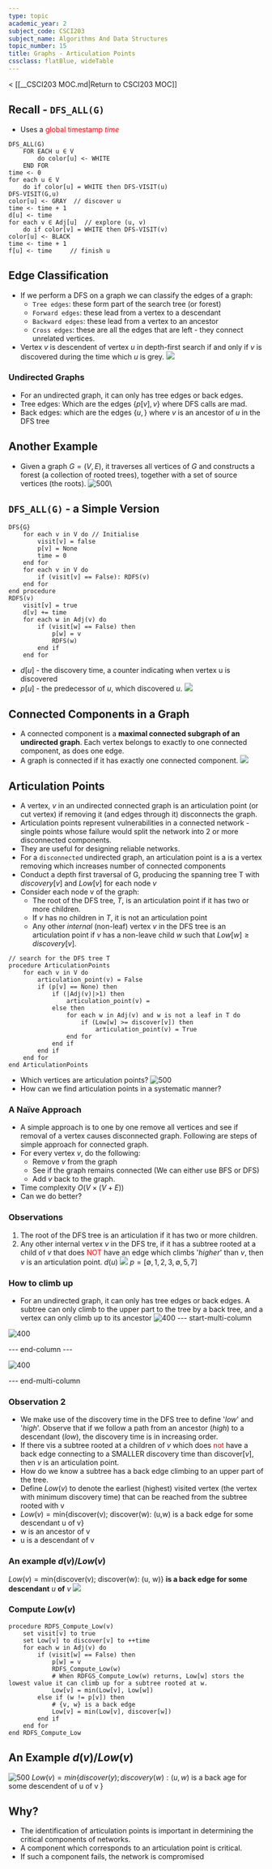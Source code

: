 ```yaml
---
type: topic
academic_year: 2
subject_code: CSCI203
subject_name: Algorithms And Data Structures
topic_number: 15
title: Graphs - Articulation Points
cssclass: flatBlue, wideTable
---
```

< [[__CSCI203 MOC.md|Return to CSCI203 MOC]]
## Recall - `DFS_ALL(G)`
+ Uses a <span style=color:red>global timestamp <i>time</i></span>
```pseudocode
DFS_ALL(G)
	FOR EACH u ∈ V
		do color[u] <- WHITE
	END FOR
time <- 0
for each u ∈ V
	do if color[u] = WHITE then DFS-VISIT(u)
DFS-VISIT(G,u)
color[u] <- GRAY  // discover u
time <- time + 1
d[u] <- time
for each v ∈ Adj[u]  // explore (u, v)
	do if color[v] = WHITE then DFS-VISIT(v)
color[u] <- BLACK  
time <- time + 1
f[u] <- time     // finish u
```
## Edge Classification
+ If we perform a DFS on a graph we can classify the edges of a graph:
	+ `Tree edges`: these form part of the search tree (or forest)
	+ `Forward edges`: these lead from a vertex to a descendant
	+ `Backward edges`: these lead from a vertex to an ancestor
	+ `Cross edges`: these are all the edges that are left - they connect unrelated vertices.
+ Vertex *v* is descendent of vertex *u* in depth-first search if and only if *v* is discovered during the time which *u* is grey.
![](15.EdgeClassification_Graphs.png)
### Undirected Graphs
+ For an undirected graph, it can only has tree edges or back edges.
+ Tree edges: Which are the edges $\{p[v],v\}$ where DFS calls are mad.
+ Back edges: which are the edges $\{u,\}$ where $v$ is an ancestor of $u$ in the DFS tree
## Another Example
+ Given a graph $G=(V,E)$, it traverses all vertices of $G$ and constructs a forest (a collection of rooted trees), together with a set of source vertices (the roots).
![500](15.EdgeClassification_Graph2.png)\
## `DFS_ALL(G)` - a Simple Version
```pseudocode
DFS{G} 
	for each v in V do // Initialise
		visit[v] = false
		p[v] = None
		time = 0
	end for
	for each v in V do
		if (visit[v] == False): RDFS(v)
	end for
end procedure
RDFS(v)
	visit[v] = true
	d[v] += time
	for each w in Adj(v) do
		if (visit[w] == False) then
			p[w] = v
			RDFS(w)
		end if
	end for
```
+ $d[u]$ - the discovery time, a counter indicating when vertex u is discovered
+ $p[u]$ - the predecessor of $u$, which discovered $u$.
![](15.DFS_ALL_Diagram.png)
## Connected Components in a Graph
+ A connected component is a **maximal connected subgraph of an undirected graph**. Each vertex belongs to exactly to one connected component, as does one edge.
+ A graph is connected if it has exactly one connected component.
![](ConnectedComponentsGraph_Graphs.png)
## Articulation Points
+ A vertex, $v$ in an undirected connected graph is an articulation point (or cut vertex) if removing it (and edges through it) disconnects the graph.
+ Articulation points represent vulnerabilities in a connected network - single points whose failure would split the network into 2 or more disconnected components.
+ They are useful for designing reliable networks.
+ For a `disconnected` undirected graph, an articulation point is a is a vertex removing which increases number of connected components
+ Conduct a depth first traversal of G, producing the spanning tree T with $discovery[v]$ and $Low[v]$ for each node $v$
+ Consider each node v of the graph:
	+ The root of the DFS tree, $T$, is an articulation point if it has two or more children.
	+ If $v$ has no children in $T$, it is not an articulation point
	+ Any other $internal$ (non-leaf) vertex $v$ in the DFS tree is an articulation point if $v$ has a non-leave child $w$ such that $Low[w]\ge discovery[v]$.
```pseudocode
// search for the DFS tree T
procedure ArticulationPoints 
	for each v in V do
		articulation_point(v) = False
		if (p[v] == None) then
			if (|Adj(v)|>1) then
				articulation_point(v) = 
			else then
				for each w in Adj(v) and w is not a leaf in T do
					if (Low[w] >= discover[v]) then
						articulation_point(v) = True
				end for
			end if
		end if
	end for
end ArticulationPoints
```
+ Which vertices are articulation points?
![500](15.AriculationPoints_Vertices.png)
+ How can we find articulation points in a systematic manner?
### A Naïve Approach
+ A simple approach is to one by one remove all vertices and see if removal of a vertex causes disconnected graph. Following are steps of simple approach for connected graph.
+ For every vertex $v$, do the following:
	+ Remove $v$ from the graph
	+ See if the graph remains connected (We can either use BFS or DFS)
	+ Add $v$ back to the graph.
+ Time complexity $O(V\times (V+E))$
+ Can we do better?
### Observations
1. The root of the DFS tree is an articulation if it has two or more children.
2. Any other internal vertex $v$ in the DFS tre, if it has a subtree rooted at a child of $v$ that does <span style=color:red>NOT</span> have an edge which climbs '*higher*' than $v$, then $v$ is an articulation point.
$d(u)$
![](15.ArticulationPoint_Observation.png)
$p=[\emptyset,1,2,3,\emptyset,5,7]$
### How to climb up
+ For an undirected graph, it can only has tree edges or back edges. A subtree can only climb to the upper part to the tree by a back tree, and a vertex can only climb up to its ancestor
![400](15.ArticulationPoints_ClimbUp.png)
--- start-multi-column

![400](15.HowClimbUp1.png)

--- end-column ---

![400](15.HowClimbUp2.png)

--- end-multi-column
### Observation 2
+ We make use of the discovery time in the DFS tree to define '$low$' and '$high$'. Observe that if we follow a path from an ancestor ($high$) to a descendant ($low$), the $\text{discovery time}$ is in $\text{increasing order}$.
+ If there vis a subtree rooted at a children of $v$ which does <span style=color:red>not</span> have a back edge connecting to a SMALLER $\text{discovery time}$ than $\text{discover}[v]$, then $v$ is an articulation point.
+ How do we know a subtree has a back edge climbing to an upper part of the tree.
+ Define $Low(v)$ to denote the earliest (highest) visited vertex (the vertex with minimum discovery time) that can be reached from the subtree rooted with v
+ $Low(v)=\text{min\{discover(v); discover(w): (u,w) is a back edge for some descendant u of v\}}$
+ w is an ancestor of v
+ u is a descendant of v
### An example $d(v)/Low(v)$
$Low(v)=\text{min\{discover(v); discover(w): (u, w)\}}$ **is a back edge for some descendant** $u$ **of** $v$
![](15.Observation_Diagram.png)
### Compute $Low(v)$
```pseudocode
procedure RDFS_Compute_Low(v)
	set visit[v] to true
	set Low[v] to discover[v] to ++time
	for each w in Adj(v) do
		if (visit[w] == False) then
			p[w] = v
			RDFS_Compute_Low(w)
			# When RDFGS_Compute_Low(w) returns, Low[w] stors the lowest value it can climb up for a subtree rooted at w.
			Low[v] = min(Low[v], Low[w])
		else if (w != p[v]) then
			# {v, w} is a back edge
			Low[v] = min(Low[v], discover[w])
		end if
	end for
end RDFS_Compute_Low
```

## An Example $d(v)/Low(v)$
![500](15.ArticulationPoints_Example3.png)
$Low(v)=min\{discover(y); discovery(w):(u,w)$ is a back age for some descendent of u of v }
## Why?
+ The identification of articulation points is important in determining the critical components of networks.
+ A component which corresponds to an articulation point is critical.
+ If such a component fails,  the network is compromised